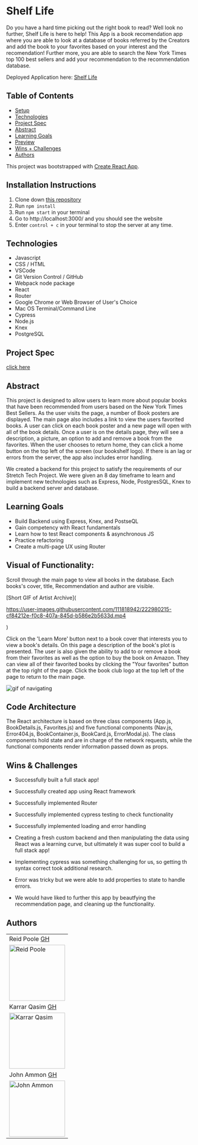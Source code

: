 # Shelf Life

Do you have a hard time picking out the right book to read?  Well look no further, Shelf Life is here to help! This App is a book recomendation app where you are able to look at a database of books referred by the Creators and add the book to your favorites based on your interest and the recomendation!  Further more, you are able to search the New York Times top 100 best sellers and add your recommendation to the recommendation database.

Deployed Application here: [Shelf Life](https://shelf-life-fe.vercel.app/)

## Table of Contents
  - [Setup](#setup)
  - [Technologies](#technologies)
  - [Project Spec](#project-spec)
  - [Abstract](#abstract)
  - [Learning Goals](#learning-goals)
  - [Preview](#preview)
  - [Wins + Challenges](#wins-and-challenges)
  - [Authors](#Authors)

This project was bootstrapped with [Create React App](https://github.com/facebook/create-react-app).

## Installation Instructions <a name="installationInstructions"></a>

1. Clone down [this repository](https://github.com/rpoole444/shelf-life-FE)
2. Run `npm install`
3. Run `npm start` in your terminal
4. Go to http://localhost:3000/ and you should see the website
5. Enter `control + c` in your terminal to stop the server at any time.

## Technologies
  - Javascript
  - CSS / HTML
  - VSCode
  - Git Version Control / GitHub
  - Webpack node package
  - React 
  - Router
  - Google Chrome or Web Browser of User's Choice
  - Mac OS Terminal/Command Line
  - Cypress
  - Node.js 
  - Knex
  - PostgreSQL
  
## Project Spec
[click here](https://frontend.turing.edu/projects/module-3/stretch.html)

## Abstract 

This project is designed to allow users to learn more about popular books that have been recommended from users based on the New York Times Best Sellers. As the user visits the page, a number of Book posters are displayed. The main page also includes a link to view the users favorited books. A user can click on each book poster and a new page will open with all of the book details. Once a user is on the details page, they will see a description, a picture, an option to add and remove a book from the favorites.  When the user chooses to return home, they can click a home button on the top left of the screen (our bookshelf logo). If there is an lag or errors from the server, the app also includes error handling.

We created a backend for this project to satisfy the requirements of our Stretch Tech Project. We were given an 8 day timeframe to learn and implement new technologies such as Express, Node, PostgresSQL, Knex to build a backend server and database.

## Learning Goals

- Build Backend using Express, Knex, and PostseQL
- Gain competency with React fundamentals
- Learn how to test React components & asynchronous JS
- Practice refactoring
- Create a multi-page UX using Router

## Visual of Functionality:

Scroll through the main page to view all books in the database. Each books's cover, title, Recommendation and author are visible.

[Short GIF of Artist Archive](

https://user-images.githubusercontent.com/111818942/222980215-cf84212e-f0c8-407a-845d-b586e2b5633d.mp4

)

Click on the 'Learn More' button next to a book cover that interests you to view a book's details. On this page a description of the book's plot is presented. The user is also given the ability to add to or remove a book from their favorites as well as the option to buy the book on Amazon. They can view all of their favorited books by clicking the "Your favorites" button at the top right of the page. Click the book club logo at the top left of the page to return to the main page.

![gif of navigating](https://media.giphy.com/media/v1.Y2lkPTc5MGI3NjExNTRkZjg1ZTNiMTFjN2NmYWFmM2UxYTI1MTM5MjNmMzdiOWVlODA3ZCZjdD1n/yKym67WoKt3AIQ38UH/giphy.gif)

## Code Architecture <a name="codeArchitecture"></a>

The React architecture is based on three class components (App.js, BookDetails.js, Favorites.js) and five functional components (Nav.js, Error404.js, BookContainer.js, BookCard.js, ErrorModal.js). The class components hold state and are in charge of the network requests, while the functional components render information passed down as props.

## Wins & Challenges

- Successfully built a full stack app!
- Successfully created app using React framework
- Successfully implemented Router
- Successfully implemented cypress testing to check functionality
- Successfully implemented loading and error handling 

- Creating a fresh custom backend and then manipulating the data using React was a learning curve, but ultimately it was super cool to build a full stack app!
- Implementing cypress was something challenging for us, so getting th syntax correct took additional research. 
- Error was tricky but we were able to add properties to state to handle errors. 
- We would have liked to further this app by beautfying the recommendation page, and cleaning up the functionality. 

## Authors

<table>
    <tr>
      <td> Reid Poole <a href="https://github.com/rpoole444">GH</td>
    </tr>
<td><img src="https://avatars.githubusercontent.com/u/111818942?v=4" alt="Reid Poole"
 width="150" height="auto" /></td>

   <tr>
      <td> Karrar Qasim <a href="https://github.com/KarrarQ">GH</td>
    </tr>
 <td><img src="https://avatars.githubusercontent.com/u/108508596?v=4" alt="Karrar Qasim"
 width="150" height="auto" /></td>
 
   <tr>
      <td> John Ammon <a href="https://github.com/Mortis78">GH</td>
    </tr>
 <td><img src="https://avatars.githubusercontent.com/u/113194002?v=4" alt="John Ammon"
 width="150" height="auto" /></td>
</table>
  










